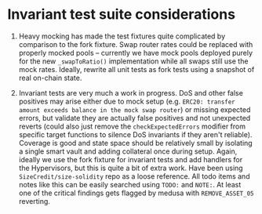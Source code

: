 # Invariant test suite considerations

1) Heavy mocking has made the test fixtures quite complicated by comparison to the fork fixture. Swap router rates could be replaced with properly mocked pools – currently we have mock pools deployed purely for the new `_swapToRatio()` implementation while all swaps still use the mock rates. Ideally, rewrite all unit tests as fork tests using a snapshot of real on-chain state.

2) Invariant tests are very much a work in progress. DoS and other false positives may arise either due to mock setup (e.g. `ERC20: transfer amount exceeds balance in the mock swap router`) or missing expected errors, but validate they are actually false positives and not unexpected reverts (could also just remove the `checkExpectedErrors` modifier from specific target functions to silence DoS invariants if they aren't reliable). Coverage is good and state space should be relatively small by isolating a single smart vault and adding collateral once during setup. Again, ideally we use the fork fixture for invariant tests and add handlers for the Hypervisors, but this is quite a bit of extra work. Have been using `SizeCredit/size-solidity` repo as a loose reference. All todo items and notes like this can be easily searched using `TODO:` and `NOTE:`. At least one of the critical findings gets flagged by medusa with `REMOVE_ASSET_05` reverting.
